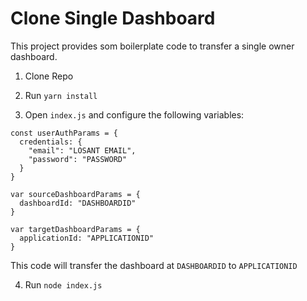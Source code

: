 # Clone Single Dashboard

This project provides som boilerplate code to transfer a single owner dashboard.

1. Clone Repo

2. Run `yarn install`

3. Open `index.js` and configure the following variables:

```
const userAuthParams = {
  credentials: {
    "email": "LOSANT EMAIL",
    "password": "PASSWORD"
  }
}

var sourceDashboardParams = {
  dashboardId: "DASHBOARDID"
}

var targetDashboardParams = {
  applicationId: "APPLICATIONID"
}
```

This code will transfer the dashboard at `DASHBOARDID` to `APPLICATIONID`

4. Run `node index.js`